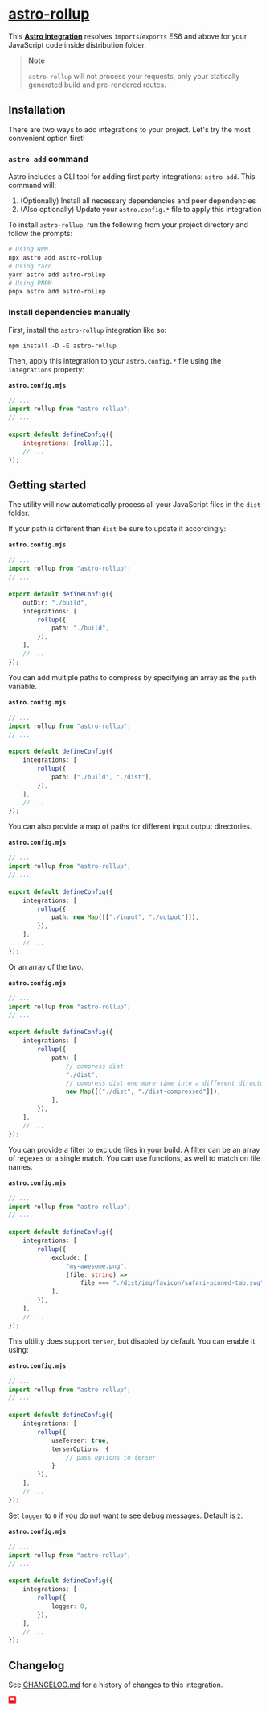 # [astro-rollup]

This **[Astro integration][astro-integration]** resolves `imports`/`exports` ES6 and above 
for your JavaScript code inside distribution folder.

> **Note**
>
> `astro-rollup` will not process your requests, only your statically
> generated build and pre-rendered routes.

## Installation

There are two ways to add integrations to your project. Let's try the most
convenient option first!

### `astro add` command

Astro includes a CLI tool for adding first party integrations: `astro add`. This
command will:

1. (Optionally) Install all necessary dependencies and peer dependencies
2. (Also optionally) Update your `astro.config.*` file to apply this integration

To install `astro-rollup`, run the following from your project directory and
follow the prompts:

```sh
# Using NPM
npx astro add astro-rollup
# Using Yarn
yarn astro add astro-rollup
# Using PNPM
pnpx astro add astro-rollup
```

### Install dependencies manually

First, install the `astro-rollup` integration like so:

```
npm install -D -E astro-rollup
```

Then, apply this integration to your `astro.config.*` file using the
`integrations` property:

**`astro.config.mjs`**

```js
// ...
import rollup from "astro-rollup";
// ...

export default defineConfig({
	integrations: [rollup()],
	// ...
});
```

## Getting started

The utility will now automatically process all your JavaScript
files in the `dist` folder.

If your path is different than `dist` be sure to update it accordingly:

**`astro.config.mjs`**

```ts
// ...
import rollup from "astro-rollup";
// ...

export default defineConfig({
	outDir: "./build",
	integrations: [
		rollup({
			path: "./build",
		}),
	],
	// ...
});
```

You can add multiple paths to compress by specifying an array as the `path`
variable.

**`astro.config.mjs`**

```ts
// ...
import rollup from "astro-rollup";
// ...

export default defineConfig({
	integrations: [
		rollup({
			path: ["./build", "./dist"],
		}),
	],
	// ...
});
```

You can also provide a map of paths for different input output directories.

**`astro.config.mjs`**

```ts
// ...
import rollup from "astro-rollup";
// ...

export default defineConfig({
	integrations: [
		rollup({
			path: new Map([["./input", "./output"]]),
		}),
	],
	// ...
});
```

Or an array of the two.

**`astro.config.mjs`**

```ts
// ...
import rollup from "astro-rollup";
// ...

export default defineConfig({
	integrations: [
		rollup({
			path: [
				// compress dist
				"./dist",
				// compress dist one more time into a different directory
				new Map([["./dist", "./dist-compressed"]]),
			],
		}),
	],
	// ...
});
```

You can provide a filter to exclude files in your build. A filter can be an
array of regexes or a single match. You can use functions, as well to match on
file names.

**`astro.config.mjs`**

```ts
// ...
import rollup from "astro-rollup";
// ...

export default defineConfig({
	integrations: [
		rollup({
			exclude: [
				"my-awesome.png",
				(file: string) =>
					file === "./dist/img/favicon/safari-pinned-tab.svg",
			],
		}),
	],
	// ...
});
```

This ultility does support `terser`, but disabled by default.
You can enable it using:

**`astro.config.mjs`**

```ts
// ...
import rollup from "astro-rollup";
// ...

export default defineConfig({
	integrations: [
		rollup({
			useTerser: true,
			terserOptions: {
				// pass options to terser
			}
		}),
	],
	// ...
});
```

Set `logger` to `0` if you do not want to see debug messages. Default is `2`.

**`astro.config.mjs`**

```ts
// ...
import rollup from "astro-rollup";
// ...

export default defineConfig({
	integrations: [
		rollup({
			logger: 0,
		}),
	],
	// ...
});
```

[astro-rollup]: https://npmjs.org/astro-rollup
[rollup]: https://npmjs.org/rollup
[terser]: https://npmjs.org/terser
[astro-integration]: https://docs.astro.build/en/guides/integrations-guide/

## Changelog

See [CHANGELOG.md](CHANGELOG.md) for a history of changes to this integration.

[![Lightrix logo](https://raw.githubusercontent.com/Lightrix/npm/main/.github/img/favicon.png "Built with Lightrix/npm")](https://github.com/Lightrix/npm)

